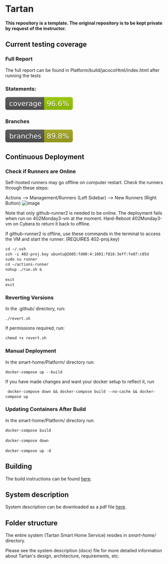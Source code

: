 # Tartan

**This repository is a template. The original repository is to be kept private by request of the instructor.**

## Current testing coverage
### Full Report
The full report can be found in Platform/build/jacocoHtml/index.html after running the tests
### Statements:
![Coverage](.github/badges/jacoco.svg)

### Branches
![Branches](.github/badges/branches.svg)

## Continuous Deployment
  
  ### Check if Runners are Online

  Self-hosted runners may go offline on computer restart. Check the runners through these steps:

  Actions --> Management/Runners (Left Sidebar) --> New Runners (Right Button)
  ![image](https://github.com/cmput402/group-project-402monday3/assets/73728946/df499820-7209-41c0-916d-079db9900da1)

  Note that only github-runner2 is needed to be online. The deployment fails when run on 402Monday3-vm at the moment. Hard-Reboot 402Monday3-vm on Cybera to return it back to offline.

  If github-runner2 is offline, use these commands in the terminal to access the VM and start the runner:  (REQUIRES 402-proj.key)

    cd ~/.ssh
    ssh -i 402-proj.key ubuntu@2605:fd00:4:1001:f816:3eff:fe07:c05d
    sudo su runner
    cd ~/actions-runner
    nohup ./run.sh &

    exit
    exit

  ### Reverting Versions 

  In the .github/ directory, run: 

    ./revert.sh

  If permissions required, run:

    chmod +x revert.sh

  ### Manual Deployment  

  In the smart-home/Platform/ directory run:

    docker-compose up --build

  If you have made changes and want your docker setup to reflect it, run

     docker-compose down && docker-compose build --no-cache && docker-compose up

  ### Updating Containers After Build

  In the smart-home/Platform/ directory run:

    docker-compose build

    docker-compose down

    docker-compose up -d

## Building

The build instructions can be found [here](./docs/build_instructions.md).


## System description

System description can be downloaded as a pdf file
[here](./docs/TartanSystemDescription.pdf).

## Folder structure

The entire system (Tartan Smart Home Service) resides in *smart-home/*
directory.

Please see the system description (docx) file for more detailed information
about Tartan's design, architecture, requirements, etc.
